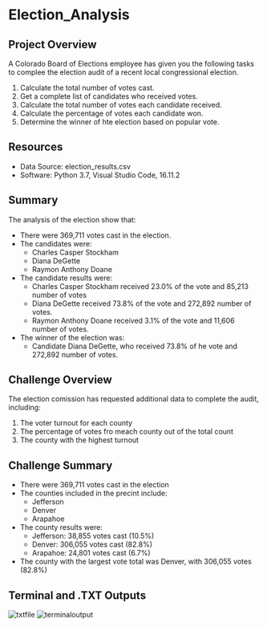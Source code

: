 # Election_Analysis
## Project Overview
A Colorado Board of Elections employee has given you the following tasks to complee the election audit of a recent local congressional election.

1. Calculate the total number of votes cast.
2. Get a complete list of candidates who received votes.
3. Calculate the total number of votes each candidate received.
4. Calculate the percentage of votes each candidate won.
5. Determine the winner of hte election based on popular vote.

## Resources
- Data Source: election_results.csv
- Software: Python 3.7, Visual Studio Code, 16.11.2

## Summary
The analysis of the election show that:
- There were 369,711 votes cast in the election.
- The candidates were:
  - Charles Casper Stockham
  - Diana DeGette
  - Raymon Anthony Doane
- The candidate results were:
  - Charles Casper Stockham received 23.0% of the vote and 85,213 number of votes
  - Diana DeGette received 73.8% of the vote and 272,892 number of votes.
  - Raymon Anthony Doane received 3.1% of the vote and 11,606 number of votes.
- The winner of the election was:
  - Candidate Diana DeGette, who received 73.8% of he vote and 272,892 number of votes.


## Challenge Overview
The election comission has requested additional data to complete the audit, including:

1. The voter turnout for each county
2. The percentage of votes fro meach county out of the total count
3. The county with the highest turnout

## Challenge Summary
- There were 369,711 votes cast in the election
- The counties included in the precint include:
  - Jefferson
  - Denver
  - Arapahoe
- The county results were:
   - Jefferson: 38,855 votes cast (10.5%)
   - Denver: 306,055 votes cast (82.8%)
   - Arapahoe: 24,801 votes cast (6.7%)
- The county with the largest vote total was Denver, with 306,055 votes (82.8%)

## Terminal and .TXT Outputs
![txtfile](https://user-images.githubusercontent.com/88443672/132582338-9a0e79c6-8a59-4eb9-aa29-cc26f0f7a1d1.png)
![terminaloutput](https://user-images.githubusercontent.com/88443672/132582325-c0db3d9f-ce84-4bba-93f1-5b69d497050e.png)

